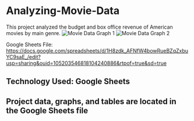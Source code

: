 # Analyzing-Movie-Data
This project analyzed the budget and box office revenue of American movies by main genre.
![Movie Data Graph 1](https://github.com/user-attachments/assets/11d0f748-8bd2-442a-8231-54cfabba4e56)
![Movie Data Graph 2](https://github.com/user-attachments/assets/09ae7375-64e3-4e2c-aa1a-b6ff14f970f8)

Google Sheets File: https://docs.google.com/spreadsheets/d/1H8zdk_AFNfW4bowRueBZqZxbuYC9saE_/edit?usp=sharing&ouid=105203546818104240886&rtpof=true&sd=true
## Technology Used: Google Sheets
## Project data, graphs, and tables are located in the Google Sheets file
